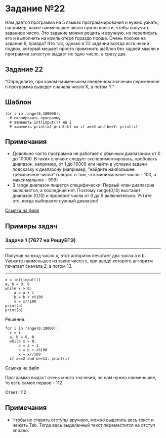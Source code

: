 # Задание №22
Нам дается программа на 5 языках программирования и нужно узнать, например, какое наименьшее число нужно ввести, чтобы получить заданное число. Это задание можно решить и вручную, но переписать его и выполнить на компьютере гораздо проще.
Очень похоже на задание 6, правда? Это так, однако в 22 задании всегда есть некий подвох, который мешает просто применить шаблон без задней мысли и программа зачастую выдает не одно число, а сразу два.

## Задание 22
"Определите, при каком наименьшем введённом значении переменной n программа выведет сначала число X, а потом Y."
## Шаблон
```
for i in range(0,100000):
  # скопировать программу
  # заменить int(input()) на i
  # заменить print(a) print(b) на if a==X and b==Y: print(i) 
```
## Примечания
- Довольно часто программа не работает с обычным диапазоном от 0 до 10000. В таких случаях следует экспериментировать, пробовать диапазон, например, от 1 до 10000 или найти в условии задачи подсказку к диапазону (например, "найдите наибольшее трёхзначное число" говорит о том, что минимальное число - 100, а максимальное - 999)
- В range диапазон пишется специфически! Первый член диапазона включается, а последний нет. Поэтому range(0,10) выставит диапазон [0,10) и проверит числа от 0 до 9 включительно. Учтите это, когда выбираете нужный диапазон!

[Ссылка на файл](https://github.com/fagirton/Inf_EGE_templates/blob/0f27397acd4e75f9544e7513e306687f83828b12/templates/ex6-template.py)


## Примеры задач
### Задача 1 (7677 на РешуЕГЭ)
***
Получив на вход число x, этот алгоритм печатает два числа a и b. Укажите наименьшее из таких чисел x, при вводе которого алгоритм печатает сначала 2, а потом 13.
***

```
x = int(input())
a, b = 0, 0
while x > 0:
    a = a + 1
    b = b + x%100
    x = x//100
print(a)
print(b)
```

Решение:
```
for i in range(0,10000):
  x = i
  a, b = 0, 0
  while x > 0:
      a = a + 1
      b = b + x%100
      x = x//100
  if a==2 and b==13: print(i)
```
[Ссылка на файл](https://github.com/fagirton/Inf_EGE_templates/blob/42721e34caf021cc28af55110ce88da71076d984/examples/ex6-example.py)

Программа выдаст очень много значений, но нам нужно наименьшее, то есть самое первое - 112

Ответ: 112


## Примечания
- Чтобы не ставить отступы вручную, можно выделить весь текст и нажать Tab. Тогда весь выделенный текст переместится на отступ вправо.

